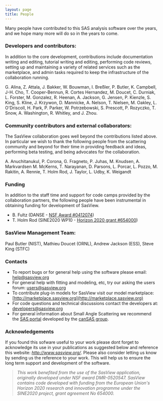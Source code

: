 ```yaml
---
layout: page
title: People
---
```


Many people have contributed to this SAS analysis software over the years, and we hope many more will do so in the years to come.

### Developers and contributors:
In addition to the core development, contributions include documentation writing and editing, tutorial writing and editing, performing code reviews, setting up and maintaining a variety of related services such as the marketplace, and admin tasks required to keep the infrastructure of the collaboration running.

G. Alina, Z. Attala, J. Bakker, W. Bouwman, I. Breßler, P. Butler, K. Campbell, J-H. Cho, T. Cooper-Bennun, R. Cortes Hernandez, M. Doucet, C. Durniak, L. Forster, M. Gonzalez, R. Heenan, A. Jackson, G. Jensen, P. Kienzle, S. King, S. Kline, J. Krzywon, D. Mannicke,  A. Nelson, T. Nielsen, M. Oakley, L. O'Driscoll, H. Park, P. Parker, W. Potrzebowski,  S. Prescott, P. Rozyczko, T. Snow, A. Washington, R. Whitley, and J. Zhou.

### Community contributors and external collaborators:
The SasView collaboration goes well beyond the contributions listed above. In particular we wish to thank the following people from the scattering community and beyond for their time in providing feedback and ideas, performing beta testing, and being advocates for the collaboration.

A. Anuchitanukul, P. Corona, G. Fragneto, P. Juhas, M. Knudsen, A. Markvardsen  M. McKerns, T. Narayanan, D. Parsons, L. Porcar, L. Pozzo, M. Rakitin, A. Rennie, T. Holm Rod, J. Taylor, L. Udby, K. Weigandt

### Funding
In addition to the staff time and support for code camps provided by the collaboration partners, the following people have been instrumental in obtaining funding for development of SasView.
 - B. Fultz (DANSE - <a href="https://www.nsf.gov/awardsearch/showAward?AWD_ID=0412074">NSF Award #0412074</a>)
 - T. Holm Rod (SINE2020 WP10 - <a href="https://cordis.europa.eu/project/rcn/198195/factsheet/en">Horizon 2020 grant #654000</a>)

### SasView Management Team:
Paul Butler (NIST), Mathieu Doucet (ORNL), Andrew Jackson (ESS), Steve King (STFC)


### Contacts

*   To report bugs or for general help using the software please email: [help@sasview.org](mailto:help@sasview.org)
*   For general help with fitting and modeling, etc, try our asking the users forum: [users@sasview.org](mailto:users@sasview.org)
*   To contribute plug-in models for SasView visit our model marketplace: [http://marketplace.sasview.org](http://marketplace.sasview.org)
*   For code questions and technical discussions contact the developers at: [developers@sasview.org](mailto:developers@sasview.org)
*   For general information about Small Angle Scattering we recommend the [SAS portal](http://smallangle.org) developed by the [canSAS group](http://www.cansas.org).

### Acknowledgements

If you found this sofware useful to your work please dont forget to acknowledge its use in your publications as suggested below and reference this website: _http://www.sasview.org/_. Please also consider letting us know by sending us the reference to your work. This will help us to ensure the long term support and development of the software.

> _This work benefited from the use of the SasView application, originally developed under NSF award DMR-0520547. SasView contains code developed with funding from the European Union's Horizon 2020 research and innovation programme under the SINE2020 project, grant agreement No 654000._

